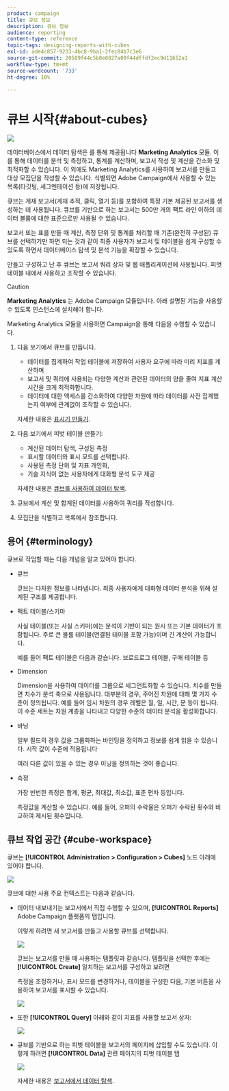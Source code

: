 ```yaml
---
product: campaign
title: 큐브 정보
description: 큐브 정보
audience: reporting
content-type: reference
topic-tags: designing-reports-with-cubes
exl-id: ade4c857-9233-4bc8-9ba1-2fec84b7c3e6
source-git-commit: 20509f44c5b8e0827a09f44dffdf2ec9d11652a1
workflow-type: tm+mt
source-wordcount: '733'
ht-degree: 10%

---
```


# 큐브 시작{#about-cubes}

![](../../assets/common.svg)

데이터베이스에서 데이터 탐색은 를 통해 제공됩니다 **Marketing Analytics** 모듈. 이를 통해 데이터를 분석 및 측정하고, 통계를 계산하며, 보고서 작성 및 계산을 간소화 및 최적화할 수 있습니다. 이 외에도 Marketing Analytics를 사용하여 보고서를 만들고 대상 모집단을 작성할 수 있습니다. 식별되면 Adobe Campaign에서 사용할 수 있는 목록(타깃팅, 세그멘테이션 등)에 저장됩니다.

큐브는 게재 보고서(게재 추적, 클릭, 열기 등)를 포함하여 특정 기본 제공된 보고서를 생성하는 데 사용됩니다. 큐브를 기반으로 하는 보고서는 500만 개의 팩트 라인 이하의 데이터 볼륨에 대한 표준으로만 사용될 수 있습니다.

보고서 또는 표를 만들 때 계산, 측정 단위 및 통계를 처리할 때 기존(완전히 구성된) 큐브를 선택하기만 하면 되는 것과 같이 최종 사용자가 보고서 및 테이블을 쉽게 구성할 수 있도록 하면서 데이터베이스 탐색 및 분석 기능을 확장할 수 있습니다. 

만들고 구성하고 난 후 큐브는 보고서 쿼리 상자 및 웹 애플리케이션에 사용됩니다. 피벗 테이블 내에서 사용하고 조작할 수 있습니다.

>[!CAUTION]
>
>**Marketing Analytics** 는 Adobe Campaign 모듈입니다. 아래 설명된 기능을 사용할 수 있도록 인스턴스에 설치해야 합니다.

Marketing Analytics 모듈을 사용하면 Campaign을 통해 다음을 수행할 수 있습니다.

1. 다음 보기에서 큐브를 만듭니다.

   * 데이터를 집계하여 작업 테이블에 저장하여 사용자 요구에 따라 미리 지표를 계산하며
   * 보고서 및 쿼리에 사용되는 다양한 계산과 관련된 데이터의 양을 줄여 지표 계산 시간을 크게 최적화합니다.
   * 데이터에 대한 액세스를 간소화하여 다양한 차원에 따라 데이터를 사전 집계했는지 여부에 관계없이 조작할 수 있습니다.

   자세한 내용은 [표시기 만들기](../../reporting/using/creating-indicators.md).

1. 다음 보기에서 피벗 테이블 만들기:

   * 계산된 데이터 탐색, 구성된 측정
   * 표시할 데이터와 표시 모드를 선택합니다.
   * 사용된 측정 단위 및 지표 개인화,
   * 기술 지식이 없는 사용자에게 대화형 분석 도구 제공

   자세한 내용은 [큐브를 사용하여 데이터 탐색](../../reporting/using/using-cubes-to-explore-data.md).

1. 큐브에서 계산 및 합계된 데이터를 사용하여 쿼리를 작성합니다.
1. 모집단을 식별하고 목록에서 참조합니다.

## 용어 {#terminology}

큐브로 작업할 때는 다음 개념을 알고 있어야 합니다.

* 큐브

   큐브는 다차원 정보를 나타냅니다. 최종 사용자에게 대화형 데이터 분석을 위해 설계된 구조를 제공합니다.

* 팩트 테이블/스키마

   사실 테이블(또는 사실 스키마)에는 분석이 기반이 되는 원시 또는 기본 데이터가 포함됩니다. 주로 큰 볼륨 테이블(연결된 테이블 포함 가능)이며 긴 계산이 가능합니다.

   예를 들어 팩트 테이블은 다음과 같습니다. 브로드로그 테이블, 구매 테이블 등

* Dimension

   Dimension을 사용하여 데이터를 그룹으로 세그먼트화할 수 있습니다. 치수를 만들면 치수가 분석 축으로 사용됩니다. 대부분의 경우, 주어진 차원에 대해 몇 가지 수준이 정의됩니다. 예를 들어 임시 차원의 경우 레벨은 월, 일, 시간, 분 등이 됩니다. 이 수준 세트는 차원 계층을 나타내고 다양한 수준의 데이터 분석을 활성화합니다.

* 바닝

   일부 필드의 경우 값을 그룹화하는 바인딩을 정의하고 정보를 쉽게 읽을 수 있습니다. 시작 값이 수준에 적용됩니다

   여러 다른 값이 있을 수 있는 경우 이닝을 정의하는 것이 좋습니다.

* 측정

   가장 빈번한 측정은 합계, 평균, 최대값, 최소값, 표준 편차 등입니다.

   측정값을 계산할 수 있습니다. 예를 들어, 오퍼의 수락율은 오퍼가 수락된 횟수와 비교하여 제시된 횟수입니다.

## 큐브 작업 공간 {#cube-workspace}

큐브는 **[!UICONTROL Administration > Configuration > Cubes]** 노드 아래에 있어야 합니다.

![](assets/s_advuser_cube_node.png)

큐브에 대한 사용 주요 컨텍스트는 다음과 같습니다.

* 데이터 내보내기는 보고서에서 직접 수행할 수 있으며, **[!UICONTROL Reports]** Adobe Campaign 플랫폼의 탭입니다.

   이렇게 하려면 새 보고서를 만들고 사용할 큐브를 선택합니다.

   ![](assets/cube_create_new.png)

   큐브는 보고서를 만들 때 사용하는 템플릿과 같습니다. 템플릿을 선택한 후에는 **[!UICONTROL Create]** 일치하는 보고서를 구성하고 보려면

   측정을 조정하거나, 표시 모드를 변경하거나, 테이블을 구성한 다음, 기본 버튼을 사용하여 보고서를 표시할 수 있습니다.

   ![](assets/cube_display_new.png)

* 또한 **[!UICONTROL Query]** 아래와 같이 지표를 사용할 보고서 상자:

   ![](assets/s_advuser_query_using_a_cube.png)

* 큐브를 기반으로 하는 피벗 테이블을 보고서의 페이지에 삽입할 수도 있습니다. 이렇게 하려면 **[!UICONTROL Data]** 관련 페이지의 피벗 테이블 탭

   ![](assets/s_advuser_cube_in_report.png)

   자세한 내용은 [보고서에서 데이터 탐색](../../reporting/using/using-cubes-to-explore-data.md#exploring-the-data-in-a-report).
